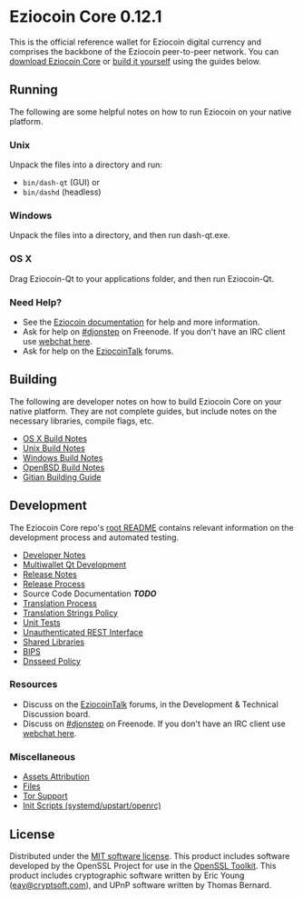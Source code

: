 Eziocoin Core 0.12.1
=====================

This is the official reference wallet for Eziocoin digital currency and comprises the backbone of the Eziocoin peer-to-peer network. You can [download Eziocoin Core](https://www.dash.org/downloads/) or [build it yourself](#building) using the guides below.

Running
---------------------
The following are some helpful notes on how to run Eziocoin on your native platform.

### Unix

Unpack the files into a directory and run:

- `bin/dash-qt` (GUI) or
- `bin/dashd` (headless)

### Windows

Unpack the files into a directory, and then run dash-qt.exe.

### OS X

Drag Eziocoin-Qt to your applications folder, and then run Eziocoin-Qt.

### Need Help?

* See the [Eziocoin documentation](https://djonstep.atlassian.net/wiki/display/DOC)
for help and more information.
* Ask for help on [#djonstep](http://webchat.freenode.net?channels=djonstep) on Freenode. If you don't have an IRC client use [webchat here](http://webchat.freenode.net?channels=djonstep).
* Ask for help on the [EziocoinTalk](https://dashtalk.org/) forums.

Building
---------------------
The following are developer notes on how to build Eziocoin Core on your native platform. They are not complete guides, but include notes on the necessary libraries, compile flags, etc.

- [OS X Build Notes](build-osx.md)
- [Unix Build Notes](build-unix.md)
- [Windows Build Notes](build-windows.md)
- [OpenBSD Build Notes](build-openbsd.md)
- [Gitian Building Guide](gitian-building.md)

Development
---------------------
The Eziocoin Core repo's [root README](/README.md) contains relevant information on the development process and automated testing.

- [Developer Notes](developer-notes.md)
- [Multiwallet Qt Development](multiwallet-qt.md)
- [Release Notes](release-notes.md)
- [Release Process](release-process.md)
- Source Code Documentation ***TODO***
- [Translation Process](translation_process.md)
- [Translation Strings Policy](translation_strings_policy.md)
- [Unit Tests](unit-tests.md)
- [Unauthenticated REST Interface](REST-interface.md)
- [Shared Libraries](shared-libraries.md)
- [BIPS](bips.md)
- [Dnsseed Policy](dnsseed-policy.md)

### Resources
* Discuss on the [EziocoinTalk](https://dashtalk.org/) forums, in the Development & Technical Discussion board.
* Discuss on [#djonstep](http://webchat.freenode.net/?channels=djonstep) on Freenode. If you don't have an IRC client use [webchat here](http://webchat.freenode.net/?channels=djonstep).

### Miscellaneous
- [Assets Attribution](assets-attribution.md)
- [Files](files.md)
- [Tor Support](tor.md)
- [Init Scripts (systemd/upstart/openrc)](init.md)

License
---------------------
Distributed under the [MIT software license](http://www.opensource.org/licenses/mit-license.php).
This product includes software developed by the OpenSSL Project for use in the [OpenSSL Toolkit](https://www.openssl.org/). This product includes
cryptographic software written by Eric Young ([eay@cryptsoft.com](mailto:eay@cryptsoft.com)), and UPnP software written by Thomas Bernard.
